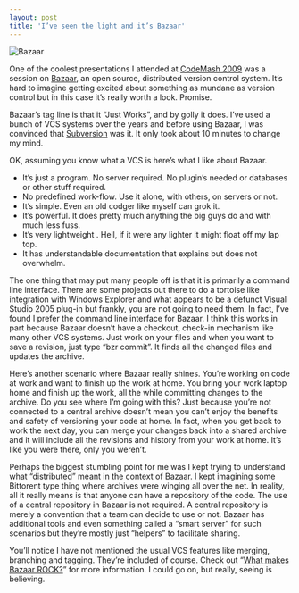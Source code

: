```yaml
---
layout: post  
title: 'I’ve seen the light and it’s Bazaar'
---
```

![Bazaar](http://bazaar-vcs.org/htdocs/bazaarNew/css/logo.png)

One of the coolest presentations I attended at [CodeMash 2009](http://codemash.org/) was a session on [Bazaar](http://bazaar-vcs.org/), an open source, distributed version control system. It’s hard to imagine getting excited about something as mundane as version control but in this case it’s really worth a look. Promise.

Bazaar’s tag line is that it “Just Works”, and by golly it does. I’ve used a bunch of VCS systems over the years and before using Bazaar, I was convinced that [Subversion](http://subversion.tigris.org/) was it. It only took about 10 minutes to change my mind.

OK, assuming you know what a VCS is here’s what I like about Bazaar.

  * It’s just a program. No server required. No plugin’s needed or databases or other stuff required. 
  * No predefined work-flow. Use it alone, with others, on servers or not. 
  * It’s simple. Even an old codger like myself can grok it. 
  * It’s powerful. It does pretty much anything the big guys do and with much less fuss. 
  * It’s very lightweight . Hell, if it were any lighter it might float off my lap top. 
  * It has understandable documentation that explains but does not overwhelm. 

The one thing that may put many people off is that it is primarily a command line interface. There are some projects out there to do a tortoise like integration with Windows Explorer and what appears to be a defunct Visual Studio 2005 plug-in but frankly, you are not going to need them. In fact, I’ve found I prefer the command line interface for Bazaar. I think this works in part because Bazaar doesn’t have a checkout, check-in mechanism like many other VCS systems. Just work on your files and when you want to save a revision, just type “bzr commit”. It finds all the changed files and updates the archive.

Here’s another scenario where Bazaar really shines. You’re working on code at work and want to finish up the work at home. You bring your work laptop home and finish up the work, all the while committing changes to the archive. Do you see where I’m going with this? Just because you’re not connected to a central archive doesn’t mean you can’t enjoy the benefits and safety of versioning your code at home. In fact, when you get back to work the next day, you can merge your changes back into a shared archive and it will include all the revisions and history from your work at home. It’s like you were there, only you weren’t.

Perhaps the biggest stumbling point for me was I kept trying to understand what “distributed” meant in the context of Bazaar. I kept imagining some Bittorent type thing where archives were winging all over the net. In reality, all it really means is that anyone can have a repository of the code. The use of a central repository in Bazaar is not required. A central repository is merely a convention that a team can decide to use or not. Bazaar has additional tools and even something called a “smart server” for such scenarios but they’re mostly just “helpers” to facilitate sharing.

You’ll notice I have not mentioned the usual VCS features like merging, branching and tagging. They’re included of course. Check out “[What makes Bazaar ROCK?](http://bazaar-vcs.org/BzrFeatures)” for more information. I could go on, but really, seeing is believing.
